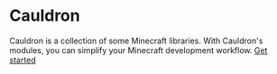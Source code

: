# Cauldron

Cauldron is a collection of some Minecraft libraries. With Cauldron's modules, you can simplify your Minecraft development workflow. [Get started](https://cauldrron.ghastgames.net)